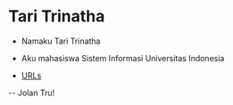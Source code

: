 ---
---

# Tari Trinatha

* Namaku Tari Trinatha
* Aku mahasiswa Sistem Informasi Universitas Indonesia

* [URLs](URLs/)

-- Jolan Tru!
